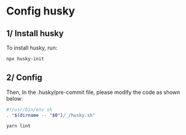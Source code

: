 # Config husky

## 1/ Install husky

To install husky, run:

```bash
npx husky-init
```

## 2/ Config

Then, In the .husky/pre-commit file, please modify the code as shown below:

```bash
#!/usr/bin/env sh
. "$(dirname -- "$0")/_/husky.sh"

yarn lint
```
